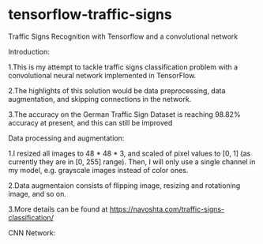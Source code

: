 # tensorflow-traffic-signs
Traffic Signs Recognition with Tensorflow and a convolutional network

Introduction:

1.This is my attempt to tackle traffic signs classification problem with a convolutional neural network implemented in TensorFlow.

2.The highlights of this solution would be data preprocessing, data augmentation, and skipping connections in the network.

3.The accuracy on the German Traffic Sign Dataset is reaching 98.82% accuracy at present, and this can still be improved


Data processing and augmentation:

1.I resized all images to 48 * 48 * 3, and scaled of pixel values to [0, 1] (as currently they are in [0, 255] range). Then, I will only use a single channel in my model, e.g. grayscale images instead of color ones.

2.Data augmentaion consists of flipping image, resizing and rotationing image, and so on.

3.More details can be found at https://navoshta.com/traffic-signs-classification/


CNN Network:

	

